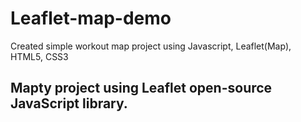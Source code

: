 # Leaflet-map-demo
Created simple workout map project using Javascript, Leaflet(Map), HTML5, CSS3

## Mapty project using Leaflet open-source JavaScript library.